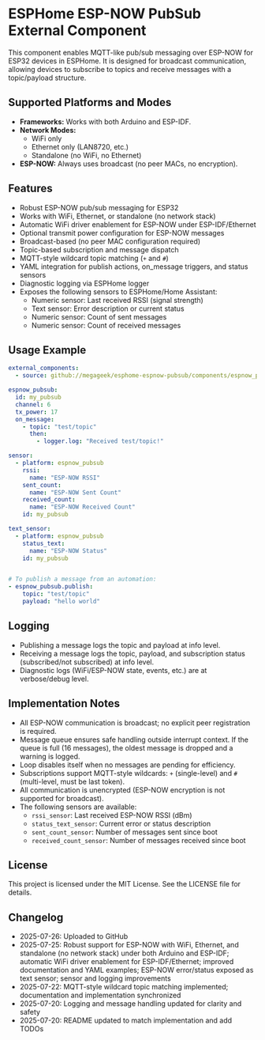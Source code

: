 # ESPHome ESP-NOW PubSub External Component

This component enables MQTT-like pub/sub messaging over ESP-NOW for ESP32 devices in ESPHome. It is designed for broadcast communication, allowing devices to subscribe to topics and receive messages with a topic/payload structure.

## Supported Platforms and Modes

- **Frameworks:** Works with both Arduino and ESP-IDF.
- **Network Modes:**
  - WiFi only
  - Ethernet only (LAN8720, etc.)
  - Standalone (no WiFi, no Ethernet)
- **ESP-NOW:** Always uses broadcast (no peer MACs, no encryption).


## Features

- Robust ESP-NOW pub/sub messaging for ESP32
- Works with WiFi, Ethernet, or standalone (no network stack)
- Automatic WiFi driver enablement for ESP-NOW under ESP-IDF/Ethernet
- Optional transmit power configuration for ESP-NOW messages
- Broadcast-based (no peer MAC configuration required)
- Topic-based subscription and message dispatch
- MQTT-style wildcard topic matching (`+` and `#`)
- YAML integration for publish actions, on_message triggers, and status sensors
- Diagnostic logging via ESPHome logger
- Exposes the following sensors to ESPHome/Home Assistant:
  - Numeric sensor: Last received RSSI (signal strength)
  - Text sensor: Error description or current status
  - Numeric sensor: Count of sent messages
  - Numeric sensor: Count of received messages


## Usage Example

```yaml
external_components:
  - source: github://megageek/esphome-espnow-pubsub/components/espnow_pubsub

espnow_pubsub:
  id: my_pubsub
  channel: 6
  tx_power: 17
  on_message:
    - topic: "test/topic"
      then:
        - logger.log: "Received test/topic!"

sensor:
  - platform: espnow_pubsub
    rssi:
      name: "ESP-NOW RSSI"
    sent_count:
      name: "ESP-NOW Sent Count"
    received_count:
      name: "ESP-NOW Received Count"
    id: my_pubsub

text_sensor:
  - platform: espnow_pubsub
    status_text:
      name: "ESP-NOW Status"
    id: my_pubsub


# To publish a message from an automation:
- espnow_pubsub.publish:
    topic: "test/topic"
    payload: "hello world"
```

## Logging

- Publishing a message logs the topic and payload at info level.
- Receiving a message logs the topic, payload, and subscription status (subscribed/not subscribed) at info level.
- Diagnostic logs (WiFi/ESP-NOW state, events, etc.) are at verbose/debug level.


## Implementation Notes

- All ESP-NOW communication is broadcast; no explicit peer registration is required.
- Message queue ensures safe handling outside interrupt context. If the queue is full (16 messages), the oldest message is dropped and a warning is logged.
- Loop disables itself when no messages are pending for efficiency.
- Subscriptions support MQTT-style wildcards: `+` (single-level) and `#` (multi-level, must be last token).
- All communication is unencrypted (ESP-NOW encryption is not supported for broadcast).
- The following sensors are available:
  - `rssi_sensor`: Last received ESP-NOW RSSI (dBm)
  - `status_text_sensor`: Current error or status description
  - `sent_count_sensor`: Number of messages sent since boot
  - `received_count_sensor`: Number of messages received since boot


## License

This project is licensed under the MIT License. See the LICENSE file for details.

## Changelog

- 2025-07-26: Uploaded to GitHub
- 2025-07-25: Robust support for ESP-NOW with WiFi, Ethernet, and standalone (no network stack) under both Arduino and ESP-IDF; automatic WiFi driver enablement for ESP-IDF/Ethernet; improved documentation and YAML examples; ESP-NOW error/status exposed as text sensor; sensor and logging improvements
- 2025-07-22: MQTT-style wildcard topic matching implemented; documentation and implementation synchronized
- 2025-07-20: Logging and message handling updated for clarity and safety
- 2025-07-20: README updated to match implementation and add TODOs
